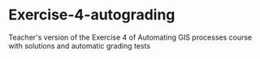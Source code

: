 # Exercise-4-autograding
Teacher's version of the Exercise 4 of Automating GIS processes course with solutions and automatic grading tests 
